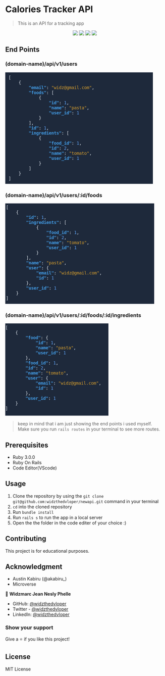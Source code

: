 # Calories Tracker API

> This is an API for a tracking app

<p align="center">
   <img src="https://img.shields.io/badge/Ubuntu-E95420?style=for-the-badge&logo=ubuntu&logoColor=white">
   <img src="https://img.shields.io/badge/GitHub-100000?style=for-the-badge&logo=github&logoColor=white">
   <img src="https://img.shields.io/badge/Ruby-CC342D?style=for-the-badge&logo=ruby&logoColor=white">
   <img src="https://img.shields.io/badge/Ruby_on_Rails-CC0000?style=for-the-badge&logo=ruby-on-rails&logoColor=white">
</p>

## End Points

### (domain-name)/api/v1/users

![endpoint](./api-v1-users.png)

### (domain-name)/api/v1/users/:id/foods

![endpoint](./api-v1-users-id-foods.png)

### (domain-name)/api/v1/users/:id/foods/:id/ingredients

![endpoint](./api-v1-users-id-foods-id-ingredients.png)

> keep in mind that i am just showing the
end points i used myself. Make sure you
run `rails routes` in your terminal to see more routes.

## Prerequisites

- Ruby 3.0.0
- Ruby On Rails
- Code Editor(VScode)

## Usage

1. Clone the repository by using the `git clone git@github.com:widzthedvloper/newapi.git` command in your terminal
2. `cd` into the cloned repository
3. Run `bundle install`
4. Run `rails s` to run the app in a local server
5. Open the the folder in the code editer of your choice :)

## Contributing

This project is for educational purposes.

## Acknowledgment

- Austin Kabiru (@akabiru_)
- Microverse

👤 **Widzmarc Jean Nesly Phelle**

- GitHub: [@widzthedvloper](https://github.com/widzthedvloper)
- Twitter - [@widzthedvloper](https://twitter.com/widzthedvloper)
- LinkedIn: [@widzthedvloper](https://www.linkedin.com/in/widzmarc-jean-nesly-phelle-252a26129/)

### Show your support

Give a ⭐️ if you like this project!

## License

MIT License
